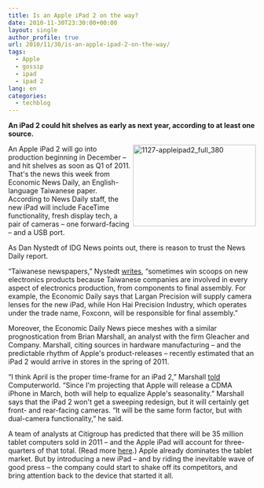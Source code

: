 ```yaml
---
title: Is an Apple iPad 2 on the way?
date: 2010-11-30T23:30:00+00:00
layout: single
author_profile: true
url: 2010/11/30/is-an-apple-ipad-2-on-the-way/
tags:
  - Apple
  - gossip
  - ipad
  - ipad 2
lang: en
categories: 
  - techblog
---
```

**An iPad 2 could hit shelves as early as next year, according to at least one source.**

[<img title="1127-appleipad2_full_380" border="0" alt="1127-appleipad2_full_380" align="right" src="http://lh4.ggpht.com/_vaUVXcmC3OI/TPWCJIaCwOI/AAAAAAAADUI/KdjC_mL6Qv8/1127-appleipad2_full_380_thumb%5B1%5D.jpg?imgmax=800" width="250" height="166" />](http://lh3.ggpht.com/_vaUVXcmC3OI/TPWCGvX7ivI/AAAAAAAADUE/wu0acJSW0Ic/s1600-h/1127-appleipad2_full_380%5B3%5D.jpg)An Apple iPad 2 will go into production beginning in December – and hit shelves as soon as Q1 of 2011. That's the news this week from Economic News Daily, an English-language Taiwanese paper. According to News Daily staff, the new iPad will include FaceTime functionality, fresh display tech, a pair of cameras – one forward-facing – and a USB port.

As Dan Nystedt of IDG News points out, there is reason to trust the News Daily report.

“Taiwanese newspapers,” Nystedt [writes](http://www.pcworld.com/businesscenter/article/211713/report_says_apple_ipad_2_to_have_2_cameras_usb_port.html?tk=hp_new), “sometimes win scoops on new electronics products because Taiwanese companies are involved in every aspect of electronics production, from components to final assembly. For example, the Economic Daily says that Largan Precision will supply camera lenses for the new iPad, while Hon Hai Precision Industry, which operates under the trade name, Foxconn, will be responsible for final assembly.”

Moreover, the Economic Daily News piece meshes with a similar prognostication from Brian Marshall, an analyst with the firm Gleacher and Company. Marshall, citing sources in hardware manufacturing – and the predictable rhythm of Apple's product-releases – recently estimated that an iPad 2 would arrive in stores in the spring of 2011.

“I think April is the proper time-frame for an iPad 2,” Marshall [told](http://www.computerworld.com/s/article/9197421/Expect_iPad_2_from_Apple_next_April_says_analyst?taxonomyId=15) Computerworld. “Since I'm projecting that Apple will release a CDMA iPhone in March, both will help to equalize Apple's seasonality.” Marshall says that the iPad 2 won't get a sweeping redesign, but it will certainly get front- and rear-facing cameras. “It will be the same form factor, but with dual-camera functionality,” he said.

A team of analysts at Citigroup has predicted that there will be 35 million tablet computers sold in 2011 – and the Apple iPad will account for three-quarters of that total. (Read more [here](http://online.barrons.com/article/SB50001424052970204374404575630811207157780.html?mod=BOL_hpp_dc).) Apple already dominates the tablet market. But by introducing a new iPad – and by riding the inevitable wave of good press – the company could start to shake off its competitors, and bring attention back to the device that started it all.